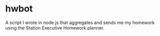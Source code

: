 # hwbot
A script I wrote in node.js that aggregates and sends me my homework using the Station Executive Homework planner. 
